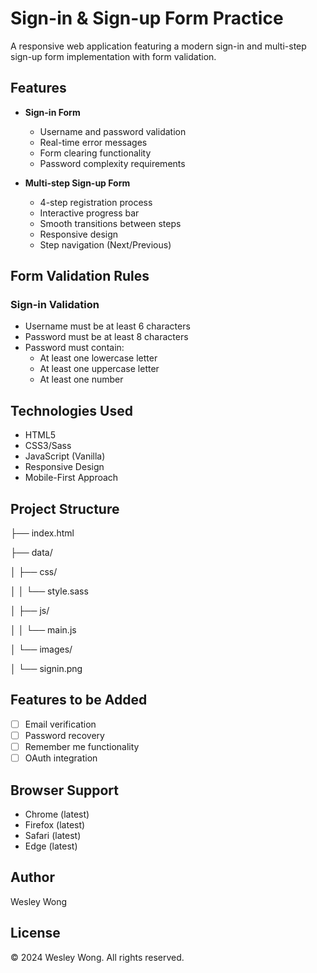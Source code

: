 # Sign-in & Sign-up Form Practice

A responsive web application featuring a modern sign-in and multi-step sign-up form implementation with form validation.

## Features

- **Sign-in Form**

  - Username and password validation
  - Real-time error messages
  - Form clearing functionality
  - Password complexity requirements

- **Multi-step Sign-up Form**
  - 4-step registration process
  - Interactive progress bar
  - Smooth transitions between steps
  - Responsive design
  - Step navigation (Next/Previous)

## Form Validation Rules

### Sign-in Validation

- Username must be at least 6 characters
- Password must be at least 8 characters
- Password must contain:
  - At least one lowercase letter
  - At least one uppercase letter
  - At least one number

## Technologies Used

- HTML5
- CSS3/Sass
- JavaScript (Vanilla)
- Responsive Design
- Mobile-First Approach

## Project Structure

├── index.html

├── data/

│ ├── css/

│ │ └── style.sass

│ ├── js/

│ │ └── main.js

│ └── images/

│ └── signin.png

## Features to be Added

- [ ] Email verification
- [ ] Password recovery
- [ ] Remember me functionality
- [ ] OAuth integration

## Browser Support

- Chrome (latest)
- Firefox (latest)
- Safari (latest)
- Edge (latest)

## Author

Wesley Wong

## License

© 2024 Wesley Wong. All rights reserved.
